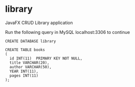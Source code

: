 # library
JavaFX CRUD Library application

Run the following query in MySQL localhost:3306 to continue

  ```
  CREATE DATABASE library
  
  CREATE TABLE books 
  (
    id INT(11)  PRIMARY KEY NOT NULL,
    title VARCHAR(20),
    author VARCHAR(50),
    YEAR INT(11),
    pages INT(11)
  );
  ```
